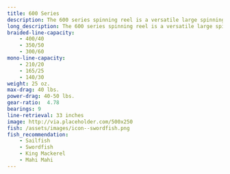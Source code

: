 ```yaml
---
title: 600 Series
description: The 600 series spinning reel is a versatile large spinning reel with equal size and power.
long_description: The 600 series spinning reel is a versatile large spinning reel with equal size and power. The reel’s size is comfortable for lighter saltwater duties like pier and bay fishing with a medium strength rod, but it also provides the line capacity for heavier duties, such as fighting a striped bass from the surf with a heavy 12 ft. rod. When used for freshwater applications, this reel will handle steelhead, salmon, or muskie and complement a medium to heavy strength rod.
braided-line-capacity: 
    - 400/40
    - 350/50
    - 300/60
mono-line-capacity:
    - 210/20
    - 165/25
    - 140/30
weight: 25 oz.
max-drag: 40 lbs.
power-drag: 40-50 lbs.
gear-ratio:  4.78
bearings: 9
line-retrieval: 33 inches
image: http://via.placeholder.com/500x250
fish: /assets/images/icon--swordfish.png
fish_recommendation:
    - Sailfish
    - Swordfish
    - King Mackerel
    - Mahi Mahi
---
```





